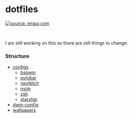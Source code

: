 # dotfiles

<a href="https://imgur.com/js1ekDY"><img src="https://i.imgur.com/js1ekDY.png" title="source: imgur.com" /></a>

<br>

I am still working on this so there are still things to change.

### Structure

* [configs](https://github.com/Sudeep-Sharma0-0/dotfiles/tree/main/dot_config)
  * [bspwm](https://github.com/Sudeep-Sharma0-0/dotfiles/tree/main/dot_config/bspwm)
  * [polybar](https://github.com/Sudeep-Sharma0-0/dotfiles/tree/main/dot_config/polybar)
  * [neofetch](https://github.com/Sudeep-Sharma0-0/dotfiles/tree/main/dot_config/neofetch)
  * [nvim](https://github.com/Sudeep-Sharma0-0/dotfiles/tree/main/dot_config/nvim)
  * [zsh](https://github.com/Sudeep-Sharma0-0/dotfiles/tree/main/dot_config/zsh)
  * [starship](https://github.com/Sudeep-Sharma0-0/dotfiles/tree/main/dot_config/starship)
* [dwm-config](https://github.com/Sudeep-Sharma0-0/dotfiles/tree/main/Softwares/dwm/dwm-flexipatch)
* [wallpapers](https://github.com/Sudeep-Sharma0-0/dotfiles/tree/main/Pictures/Wallpapers)
